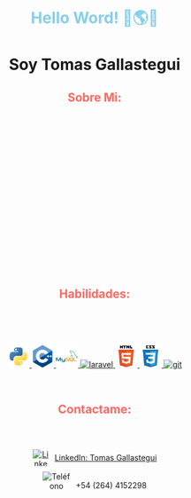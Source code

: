 <h1 align="center" style="color:#87CEEB">Hello Word! 👋🌎😂</h1> 
  <h1 align="center">Soy Tomas Gallastegui</h1>
<h2 align="center" style="color:#FF6961">Sobre Mi:</h2>
<div style="
        position: relative;
        left: 70vh;
        margin: 1.5vh;
        width: 550px;">
<h4 align="center" style="display: flex; justify-content: flex-start">⚫ En constante aprendizaje sobre nuevas tecnologias</h4>
<h4 align="center" style="display: flex; justify-content: flex-start">⚫ Estudiante en desarrollo de software</h4>
<h4 align="center" style="display: flex; justify-content: flex-start">⚫ Poseo facilidad de adaptacion en cualquier equipo, situacion y ambiente de trabajo</h4>
<h4 align="center" style="display: flex; justify-content: flex-start">⚫ Pasion por programar 💻, por la musica 🎸 y por resolver acertijos o problemas 🧩</h4>
</div>

<h2 align="center" style="color:#FF6961;  margin: 2vh">Habilidades:</h2>
<p align="center"> 
    <a href="https://www.python.org" target="_blank"> 
        <img src="https://raw.githubusercontent.com/devicons/devicon/master/icons/python/python-original.svg" alt="python" width="40" height="40"/> 
    </a> 
    <a href="https://isocpp.org/" target="_blank"> 
        <img src="https://raw.githubusercontent.com/devicons/devicon/master/icons/cplusplus/cplusplus-original.svg" alt="c++" width="40" height="40"/> 
    </a> 
    <a href="https://www.mysql.com/" target="_blank"> 
        <img src="https://raw.githubusercontent.com/devicons/devicon/master/icons/mysql/mysql-original-wordmark.svg" alt="sql" width="40" height="40"/> 
    </a> 
    <a href="https://laravel.com/" target="_blank"> 
        <img src="https://www.vectorlogo.zone/logos/laravel/laravel-icon.svg" alt="laravel" width="40" height="40"/> 
    </a> 
    <a href="https://www.w3.org/html/" target="_blank"> 
        <img src="https://raw.githubusercontent.com/devicons/devicon/master/icons/html5/html5-original-wordmark.svg" alt="html5" width="40" height="40"/> 
    </a> 
    <a href="https://www.w3schools.com/css/" target="_blank"> 
        <img src="https://raw.githubusercontent.com/devicons/devicon/master/icons/css3/css3-original-wordmark.svg" alt="css3" width="40" height="40"/> 
    </a> 
    <a href="https://git-scm.com/" target="_blank"> 
        <img src="https://www.vectorlogo.zone/logos/git-scm/git-scm-icon.svg" alt="git" width="40" height="40"/> 
    </a> 
</p>
<h2 align="center" style="color:#FF6961; margin: 1.5vh">Contactame:</h2>
<div align="center" style="display: flex; flex-direction: column; align-items: center; gap: 10px;">
    <div style="display: flex; align-items: center; gap: 10px;">
        <a  href="https://www.linkedin.com/in/tomas-gallastegui-90a373342/" target="_blank" style="display: flex; align-items: center;"> 
            <img align="center" src="https://cdn-icons-png.flaticon.com/512/174/174857.png" alt="LinkedIn" width="30" height="30"/> 
            <span style="margin-left: 10px;">LinkedIn: Tomas Gallastegui</span>
        </a>
    </div>
    <div style="display: flex; align-items: center; gap: 10px;">
        <img src="https://cdn-icons-png.flaticon.com/512/732/732026.png" alt="Teléfono" width="50" height="50"/>
        <span>+54 (264) 4152298</span>
    </div>
</div>
